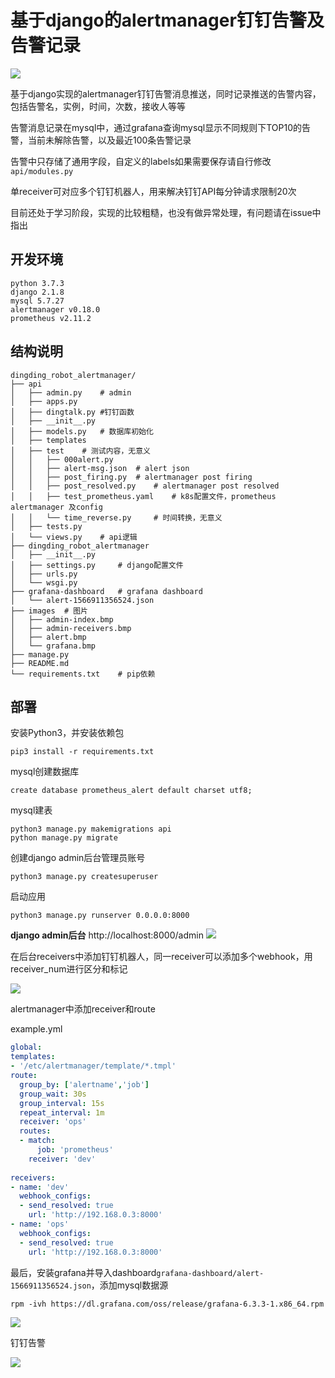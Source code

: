 # 基于django的alertmanager钉钉告警及告警记录

![](images/grafana.jpg)

基于django实现的alertmanager钉钉告警消息推送，同时记录推送的告警内容，包括告警名，实例，时间，次数，接收人等等  

告警消息记录在mysql中，通过grafana查询mysql显示不同规则下TOP10的告警，当前未解除告警，以及最近100条告警记录  

告警中只存储了通用字段，自定义的labels如果需要保存请自行修改`api/modules.py`

单receiver可对应多个钉钉机器人，用来解决钉钉API每分钟请求限制20次

目前还处于学习阶段，实现的比较粗糙，也没有做异常处理，有问题请在issue中指出

## 开发环境

```
python 3.7.3
django 2.1.8
mysql 5.7.27
alertmanager v0.18.0
prometheus v2.11.2
```

## 结构说明

```
dingding_robot_alertmanager/
├── api
│   ├── admin.py	# admin
│   ├── apps.py
│   ├── dingtalk.py	#钉钉函数
│   ├── __init__.py
│   ├── models.py	# 数据库初始化
│   ├── templates
│   ├── test	# 测试内容，无意义
│   │   ├── 000alert.py
│   │   ├── alert-msg.json	# alert json
│   │   ├── post_firing.py	# alertmanager post firing
│   │   ├── post_resolved.py	# alertmanager post resolved
│   │   ├── test_prometheus.yaml	# k8s配置文件，prometheus alertmanager 及config
│   │   └── time_reverse.py		# 时间转换，无意义
│   ├── tests.py
│   └── views.py	# api逻辑
├── dingding_robot_alertmanager
│   ├── __init__.py
│   ├── settings.py		# django配置文件
│   ├── urls.py
│   └── wsgi.py
├── grafana-dashboard	# grafana dashboard
│   └── alert-1566911356524.json
├── images	# 图片
│   ├── admin-index.bmp
│   ├── admin-receivers.bmp
│   ├── alert.bmp
│   └── grafana.bmp
├── manage.py
├── README.md
└── requirements.txt	# pip依赖
```



## 部署

安装Python3，并安装依赖包

```
pip3 install -r requirements.txt
```

mysql创建数据库

```
create database prometheus_alert default charset utf8;
```

mysql建表

```
python3 manage.py makemigrations api
python manage.py migrate
```

创建django admin后台管理员账号

```shell
python3 manage.py createsuperuser
```

启动应用

```shell
python3 manage.py runserver 0.0.0.0:8000
```

**django admin后台** http://localhost:8000/admin
![](admin-index.jpg)

在后台receivers中添加钉钉机器人，同一receiver可以添加多个webhook，用receiver_num进行区分和标记

![](images/admin-receivers.jpg)

alertmanager中添加receiver和route

example.yml

```yaml
global:
templates: 
- '/etc/alertmanager/template/*.tmpl'
route:
  group_by: ['alertname','job']
  group_wait: 30s
  group_interval: 15s
  repeat_interval: 1m
  receiver: 'ops'
  routes:
  - match:
      job: 'prometheus'
    receiver: 'dev'
    
receivers:
- name: 'dev'
  webhook_configs:
  - send_resolved: true
    url: 'http://192.168.0.3:8000'
- name: 'ops'
  webhook_configs:
  - send_resolved: true
    url: 'http://192.168.0.3:8000'
```

最后，安装grafana并导入dashboard`grafana-dashboard/alert-1566911356524.json`，添加mysql数据源

```shell
rpm -ivh https://dl.grafana.com/oss/release/grafana-6.3.3-1.x86_64.rpm
```



![](images/grafana.jpg)

钉钉告警

![](images/alert.jpg)